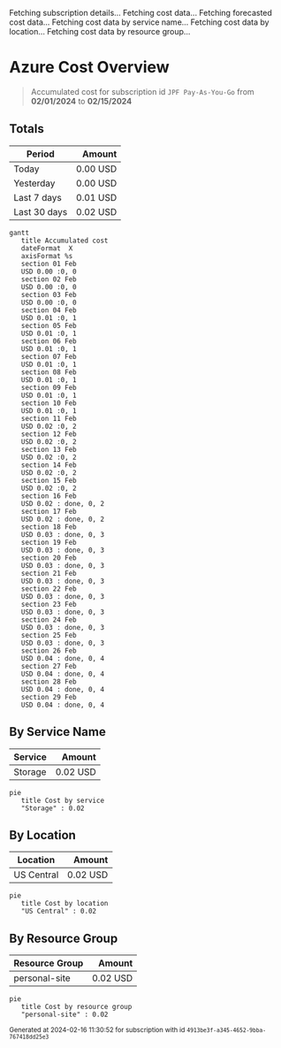 Fetching subscription details...
Fetching cost data...
Fetching forecasted cost data...
Fetching cost data by service name...
Fetching cost data by location...
Fetching cost data by resource group...
# Azure Cost Overview

> Accumulated cost for subscription id `JPF Pay-As-You-Go` from **02/01/2024** to **02/15/2024**

## Totals

|Period|Amount|
|---|---:|
|Today|0.00 USD|
|Yesterday|0.00 USD|
|Last 7 days|0.01 USD|
|Last 30 days|0.02 USD|

```mermaid
gantt
   title Accumulated cost
   dateFormat  X
   axisFormat %s
   section 01 Feb
   USD 0.00 :0, 0
   section 02 Feb
   USD 0.00 :0, 0
   section 03 Feb
   USD 0.00 :0, 0
   section 04 Feb
   USD 0.01 :0, 1
   section 05 Feb
   USD 0.01 :0, 1
   section 06 Feb
   USD 0.01 :0, 1
   section 07 Feb
   USD 0.01 :0, 1
   section 08 Feb
   USD 0.01 :0, 1
   section 09 Feb
   USD 0.01 :0, 1
   section 10 Feb
   USD 0.01 :0, 1
   section 11 Feb
   USD 0.02 :0, 2
   section 12 Feb
   USD 0.02 :0, 2
   section 13 Feb
   USD 0.02 :0, 2
   section 14 Feb
   USD 0.02 :0, 2
   section 15 Feb
   USD 0.02 :0, 2
   section 16 Feb
   USD 0.02 : done, 0, 2
   section 17 Feb
   USD 0.02 : done, 0, 2
   section 18 Feb
   USD 0.03 : done, 0, 3
   section 19 Feb
   USD 0.03 : done, 0, 3
   section 20 Feb
   USD 0.03 : done, 0, 3
   section 21 Feb
   USD 0.03 : done, 0, 3
   section 22 Feb
   USD 0.03 : done, 0, 3
   section 23 Feb
   USD 0.03 : done, 0, 3
   section 24 Feb
   USD 0.03 : done, 0, 3
   section 25 Feb
   USD 0.03 : done, 0, 3
   section 26 Feb
   USD 0.04 : done, 0, 4
   section 27 Feb
   USD 0.04 : done, 0, 4
   section 28 Feb
   USD 0.04 : done, 0, 4
   section 29 Feb
   USD 0.04 : done, 0, 4
```

## By Service Name

|Service|Amount|
|---|---:|
|Storage|0.02 USD|

```mermaid
pie
   title Cost by service
   "Storage" : 0.02
```

## By Location

|Location|Amount|
|---|---:|
|US Central|0.02 USD|

```mermaid
pie
   title Cost by location
   "US Central" : 0.02
```

## By Resource Group

|Resource Group|Amount|
|---|---:|
|personal-site|0.02 USD|

```mermaid
pie
   title Cost by resource group
   "personal-site" : 0.02
```

<sup>Generated at 2024-02-16 11:30:52 for subscription with id `4913be3f-a345-4652-9bba-767418dd25e3`</sup>
